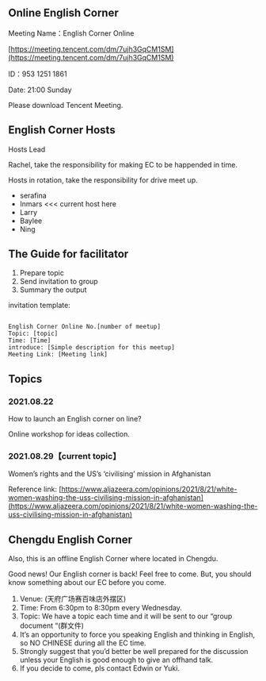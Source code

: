 ## Online English Corner 

Meeting Name：English Corner Online

[https://meeting.tencent.com/dm/7ujh3GqCM1SM](https://meeting.tencent.com/dm/7ujh3GqCM1SM)

ID：953 1251 1861

Date: 21:00 Sunday

Please download Tencent Meeting.

## English Corner Hosts


Hosts Lead

Rachel, take the responsibility for making EC to be happended in time.

Hosts in rotation, take the responsibility for drive meet up.

- serafina 
- Inmars <<< current host here
- Larry
- Baylee
- Ning  

## The Guide for facilitator

1. Prepare topic
2. Send invitation to group 
3. Summary the output

invitation template:

```

English Corner Online No.[number of meetup]
Topic: [topic]
Time: [Time]
introduce: [Simple description for this meetup]
Meeting Link: [Meeting link]

```



## Topics

### 2021.08.22

How to launch an English corner on line?

Online workshop for ideas collection.


### 2021.08.29【current topic】 

Women’s rights and the US’s ‘civilising’ mission in Afghanistan 

Reference link: [https://www.aljazeera.com/opinions/2021/8/21/white-women-washing-the-uss-civilising-mission-in-afghanistan](https://www.aljazeera.com/opinions/2021/8/21/white-women-washing-the-uss-civilising-mission-in-afghanistan)



## Chengdu English Corner

Also, this is an offline English Corner where located in Chengdu.

Good news! Our English corner is back! Feel free to come. But, you should know something about our EC before you come. 
1. Venue: (天府广场赛百味店外摆区)
2. Time: From 6:30pm to 8:30pm every Wednesday.
3. Topic: We have a topic each time and it will be sent to our “group document “(群文件)
4. It’s an opportunity to force you speaking English and thinking in English, so NO CHINESE during all the EC time.
5. Strongly suggest that you’d better be well prepared for the discussion unless your English is good enough to give an offhand talk.
6. If you decide to come, pls contact Edwin or Yuki.
